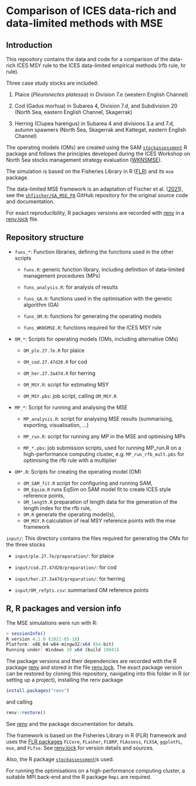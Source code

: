 Comparison of ICES data-rich and data-limited methods with MSE
================

## Introduction

This repository contains the data and code for a comparison of the
data-rich ICES MSY rule to the ICES data-limited empirical methods (rfb
rule, hr rule).

Three case study stocks are included:

1.  Plaice (*Pleuronectes platessa*) in Division 7.e (western English
    Channel)

2.  Cod (Gadus morhua) in Subarea 4, Division 7.d, and Subdivision 20
    (North Sea, eastern English Channel, Skagerrak)

3.  Herring (Clupea harengus) in Subarea 4 and divisions 3.a and 7.d,
    autumn spawners (North Sea, Skagerrak and Kattegat, eastern English
    Channel)

The operating models (OMs) are created using the SAM
[`stockassessment`](https://github.com/fishfollower/SAM/) R package and
follows the principles developed during the ICES Workshop on North Sea
stocks management strategy evaluation
([WKNSMSE](https://doi.org/10.17895/ices.pub.5090)).

The simulation is based on the Fisheries Library in R
([FLR](http://www.flr-project.org/)) and its `mse` package.

The data-limited MSE framework is an adaptation of Fischer et
al. ([2021](https://dx.doi.org/10.1093/icesjms/fsab169)), see the
[`shfischer/GA_MSE_PA`](https://github.com/shfischer/GA_MSE_PA) GitHub
repository for the original source code and documentation.

For exact reproducibility, R packages versions are recorded with
[renv](https://rstudio.github.io/renv/) in a
[renv.lock](https://github.com/shfischer/MSE_risk_comparison/blob/master/renv.lock)
file.

## Repository structure

-   `funs_*`: Function libraries, defining the functions used in the
    other scripts

    -   `funs.R`: generic function library, including definition of
        data-limited management procedures (MPs)

    -   `funs_analysis.R`: for analysis of results

    -   `funs_GA.R`: functions used in the optimisation with the genetic
        algorithm (GA)

    -   `funs_OM.R`: functions for generating the operating models

    -   `funs_WKNSMSE.R`: functions required for the ICES MSY rule

-   `OM_*`: Scripts for operating models (OMs, including alternative
    OMs)

    -   `OM_ple.27.7e.R` for plaice

    -   `OM_cod.27.47d20.R` for cod

    -   `OM_her.27.3a47d.R` for herring

    -   `OM_MSY.R`: script for estimating MSY

    -   `OM_MSY.pbs`: job script, calling `OM_MSY.R`

-   `MP_*`: Script for running and analysing the MSE

    -   `MP_analysis.R`: script for analysing MSE results (summarising,
        exporting, visualisation, …)

    -   `MP_run.R`: script for running any MP in the MSE and optimising
        MPs

    -   `MP_*.pbs`: job submission scripts, used for running MP_run.R on
        a high-performance computing cluster, e.g. `MP_run_rfb_mult.pbs`
        for optimising the rfb rule with a multiplier

-   `OM*.R`: Scripts for creating the operating model (OM)

    -   `OM_SAM_fit.R` script for configuring and running SAM,
    -   `OM_Eqsim.R` runs EqSim on SAM model fit to create ICES style
        reference points,
    -   `OM_length.R` preparation of length data for the generation of
        the length index for the rfb rule,
    -   `OM.R` generate the operating model(s),
    -   `OM_MSY.R` calculation of real MSY reference points with the mse
        framework

`input/`: This directory contains the files required for generating the
OMs for the three stocks

-   `input/ple.27.7e/preparation/`: for plaice

-   `input/cod.27.47d20/preparation/`: for cod

-   `input/her.27.3a47d/preparation/`: for herring

-   `input/OM_refpts.csv`: summarised OM reference points

## R, R packages and version info

The MSE simulations were run with R:

``` r
> sessionInfo()
R version 4.1.0 (2021-05-18)
Platform: x86_64-w64-mingw32/x64 (64-bit)
Running under: Windows 10 x64 (build 19041)
```

The package versions and their dependencies are recorded with the R
package [renv](https://rstudio.github.io/renv/) and stored in the file
[renv.lock](https://github.com/shfischer/MSE_risk_comparison/blob/master/renv.lock).
The exact package version can be restored by cloning this repository,
navigating into this folder in R (or setting up a project), installing
the renv package

``` r
install.packages("renv")
```

and calling

``` r
renv::restore()
```

See [renv](https://rstudio.github.io/renv/) and the package
documentation for details.

The framework is based on the Fisheries Library in R (FLR) framework and
uses the [FLR packages](https://flr-project.org/) `FLCore`, `FLasher`,
`FLBRP`, `FLAssess`, `FLXSA`, `ggplotFL`, `mse`, and `FLfse`. See
[renv.lock](https://github.com/shfischer/MSE_risk_comparison/blob/master/renv.lock)
for version details and sources.

Also, the R package
[`stockassessment`](https://github.com/fishfollower/SAM)is used.

For running the optimisations on a high-performance computing cluster, a
suitable MPI back-end and the R package `Rmpi` are required.
